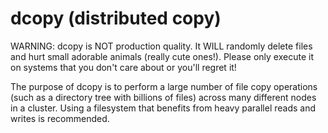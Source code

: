 dcopy (distributed copy)
========================

WARNING: dcopy is NOT production quality. It WILL randomly delete files and
hurt small adorable animals (really cute ones!). Please only execute it on
systems that you don't care about or you'll regret it!

The purpose of dcopy is to perform a large number of file copy operations (such
as a directory tree with billions of files) across many different nodes in a
cluster. Using a filesystem that benefits from heavy parallel reads and writes
is recommended.
